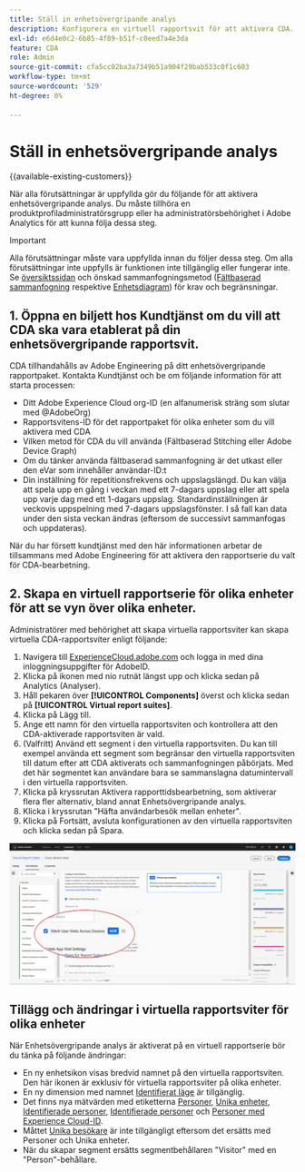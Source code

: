 ```yaml
---
title: Ställ in enhetsövergripande analys
description: Konfigurera en virtuell rapportsvit för att aktivera CDA.
exl-id: e6d4e0c2-6b85-4f89-b51f-c0eed7a4e3da
feature: CDA
role: Admin
source-git-commit: cfa5cc02ba3a7349b51a904f29bab533c0f1c603
workflow-type: tm+mt
source-wordcount: '529'
ht-degree: 0%

---
```


# Ställ in enhetsövergripande analys

{{available-existing-customers}}

När alla förutsättningar är uppfyllda gör du följande för att aktivera enhetsövergripande analys. Du måste tillhöra en produktprofiladministratörsgrupp eller ha administratörsbehörighet i Adobe Analytics för att kunna följa dessa steg.

>[!IMPORTANT]
>
>Alla förutsättningar måste vara uppfyllda innan du följer dessa steg. Om alla förutsättningar inte uppfylls är funktionen inte tillgänglig eller fungerar inte. Se [översiktssidan](overview.md) och önskad sammanfogningsmetod ([Fältbaserad sammanfogning](field-based-stitching.md) respektive [Enhetsdiagram](device-graph.md)) för krav och begränsningar.

## 1. Öppna en biljett hos Kundtjänst om du vill att CDA ska vara etablerat på din enhetsövergripande rapportsvit.

CDA tillhandahålls av Adobe Engineering på ditt enhetsövergripande rapportpaket. Kontakta Kundtjänst och be om följande information för att starta processen:

* Ditt Adobe Experience Cloud org-ID (en alfanumerisk sträng som slutar med @AdobeOrg)
* Rapportsvitens-ID för det rapportpaket för olika enheter som du vill aktivera med CDA
* Vilken metod för CDA du vill använda (Fältbaserad Stitching eller Adobe Device Graph)
* Om du tänker använda fältbaserad sammanfogning är det utkast eller den eVar som innehåller användar-ID:t
* Din inställning för repetitionsfrekvens och uppslagslängd. Du kan välja att spela upp en gång i veckan med ett 7-dagars uppslag eller att spela upp varje dag med ett 1-dagars uppslag.
Standardinställningen är veckovis uppspelning med 7-dagars uppslagsfönster. I så fall kan data under den sista veckan ändras (eftersom de successivt sammanfogas och uppdateras).

När du har försett kundtjänst med den här informationen arbetar de tillsammans med Adobe Engineering för att aktivera den rapportserie du valt för CDA-bearbetning.

## 2. Skapa en virtuell rapportserie för olika enheter för att se vyn över olika enheter.

Administratörer med behörighet att skapa virtuella rapportsviter kan skapa virtuella CDA-rapportsviter enligt följande:

1. Navigera till [ExperienceCloud.adobe.com](https://experiencecloud.adobe.com) och logga in med dina inloggningsuppgifter för AdobeID.
2. Klicka på ikonen med nio rutnät längst upp och klicka sedan på Analytics (Analyser).
3. Håll pekaren över **[!UICONTROL Components]** överst och klicka sedan på **[!UICONTROL Virtual report suites]**.
4. Klicka på Lägg till.
5. Ange ett namn för den virtuella rapportsviten och kontrollera att den CDA-aktiverade rapportsviten är vald.
6. (Valfritt) Använd ett segment i den virtuella rapportsviten. Du kan till exempel använda ett segment som begränsar den virtuella rapportsviten till datum efter att CDA aktiverats och sammanfogningen påbörjats. Med det här segmentet kan användare bara se sammanslagna datumintervall i den virtuella rapportsviten.
7. Klicka på kryssrutan Aktivera rapporttidsbearbetning, som aktiverar flera fler alternativ, bland annat Enhetsövergripande analys.
8. Klicka i kryssrutan &quot;Häfta användarbesök mellan enheter&quot;.
9. Klicka på Fortsätt, avsluta konfigurationen av den virtuella rapportsviten och klicka sedan på Spara.

![CDA-kryssruta](assets/cda-checkbox.png)

## Tillägg och ändringar i virtuella rapportsviter för olika enheter

När Enhetsövergripande analys är aktiverat på en virtuell rapportserie bör du tänka på följande ändringar:

* En ny enhetsikon visas bredvid namnet på den virtuella rapportsviten. Den här ikonen är exklusiv för virtuella rapportsviter på olika enheter.
* En ny dimension med namnet [Identifierat läge](../dimensions/identified-state.md) är tillgänglig.
* Det finns nya mätvärden med etiketterna [Personer](../metrics/people.md), [Unika enheter](../metrics/unique-devices.md), [Identifierade personer](../metrics/identified-people.md), [Identifierade personer](../metrics/unidentified-people.md) och [Personer med Experience Cloud-ID](../metrics/people-with-exp-cloud-id.md).
* Måttet [Unika besökare](../metrics/unique-visitors.md) är inte tillgängligt eftersom det ersätts med Personer och Unika enheter.
* När du skapar segment ersätts segmentbehållaren &quot;Visitor&quot; med en &quot;Person&quot;-behållare.
